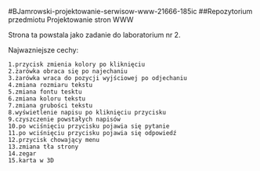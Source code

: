 #BJamrowski-projektowanie-serwisow-www-21666-185ic
##Repozytorium przedmiotu Projektowanie stron WWW

Strona ta powstala jako zadanie do laboratorium nr 2.

Najwazniejsze cechy:
```
1.przycisk zmienia kolory po kliknięciu
2.żarówka obraca się po najechaniu
3.żarówka wraca do pozycji wyjściowej po odjechaniu
4.zmiana rozmiaru tekstu
5.zmiana fontu tesktu
6.zmiana koloru tekstu
7.zmiana grubości tekstu
8.wyświetlenie napisu po kliknięciu przycisku
9.czyszczenie powstałych napisów
10.po wciśnięciu przycisku pojawia się pytanie
11.po wciśnięciu przycisku pojawia się odpowiedź
12.przycisk chowający menu
13.zmiana tła strony
14.zegar
15.karta w 3D
```